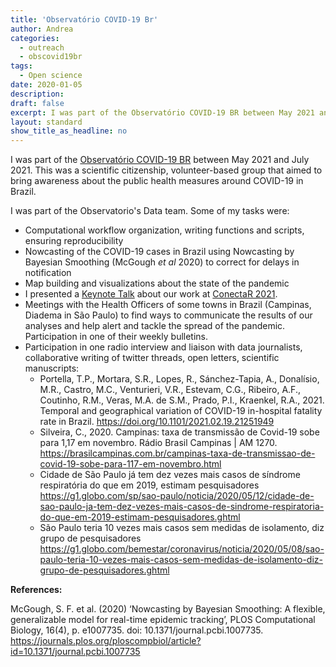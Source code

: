 ```yaml
---
title: 'Observatório COVID-19 Br'
author: Andrea
categories:
  - outreach
  - obscovid19br
tags:  
  - Open science
date: 2020-01-05
description: 
draft: false
excerpt: I was part of the Observatório COVID-19 BR between May 2021 and July 2021. This was a scientific citizenship, volunteer-based group that aimed to bring awareness about the public health measures around COVID-19 in Brazil
layout: standard
show_title_as_headline: no
---
```

  
  
I was part of the [Observatório COVID-19 BR](https://covid19br.github.io) between May 2021 and July 2021. This was a scientific citizenship, volunteer-based group that aimed to bring awareness about the public health measures around COVID-19 in Brazil.

I was part of the Observatorio's Data team. Some of my tasks were: 

+ Computational workflow organization, writing functions and scripts, ensuring reproducibility
+ Nowcasting of the COVID-19 cases in Brazil using Nowcasting by Bayesian Smoothing (McGough _et al_ 2020) to correct for delays in notification
+ Map building and visualizations about the state of the pandemic
+ I presented a [Keynote Talk](/talk/conectar) about our work at [ConectaR 2021](https://conectar2021.github.io/ConectaR2021/).
+ Meetings with the Health Officers of some towns in Brazil (Campinas, Diadema in São Paulo) to find ways to communicate the results of our analyses and help alert and tackle the spread of the pandemic. Participation in one of their weekly bulletins.
+ Participation in one radio interview and liaison with data journalists, collaborative writing of twitter threads, open letters, scientific manuscripts:
  + Portella, T.P., Mortara, S.R., Lopes, R., Sánchez-Tapia, A., Donalísio, M.R., Castro, M.C., Venturieri, V.R., Estevam, C.G., Ribeiro, A.F., Coutinho, R.M., Veras, M.A. de S.M., Prado, P.I., Kraenkel, R.A., 2021. Temporal and geographical variation of COVID-19 in-hospital fatality rate in Brazil. https://doi.org/10.1101/2021.02.19.21251949
  + Silveira, C., 2020. Campinas: taxa de transmissão de Covid-19 sobe para 1,17 em novembro. Rádio Brasil Campinas | AM 1270. https://brasilcampinas.com.br/campinas-taxa-de-transmissao-de-covid-19-sobe-para-117-em-novembro.html
  + Cidade de São Paulo já tem dez vezes mais casos de síndrome respiratória do que em 2019, estimam pesquisadores https://g1.globo.com/sp/sao-paulo/noticia/2020/05/12/cidade-de-sao-paulo-ja-tem-dez-vezes-mais-casos-de-sindrome-respiratoria-do-que-em-2019-estimam-pesquisadores.ghtml
  + São Paulo teria 10 vezes mais casos sem medidas de isolamento, diz grupo de pesquisadores https://g1.globo.com/bemestar/coronavirus/noticia/2020/05/08/sao-paulo-teria-10-vezes-mais-casos-sem-medidas-de-isolamento-diz-grupo-de-pesquisadores.ghtml


__References:__

McGough, S. F. et al. (2020) ‘Nowcasting by Bayesian Smoothing: A flexible, generalizable model for real-time epidemic tracking’, PLOS Computational Biology, 16(4), p. e1007735. doi: 10.1371/journal.pcbi.1007735. https://journals.plos.org/ploscompbiol/article?id=10.1371/journal.pcbi.1007735
